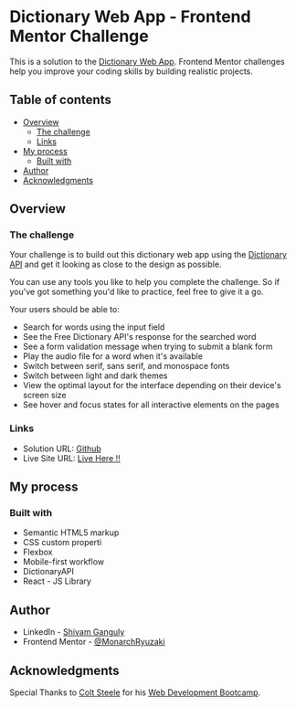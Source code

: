 # Dictionary Web App - Frontend Mentor Challenge

This is a solution to the [Dictionary Web App](https://www.frontendmentor.io/challenges/dictionary-web-app-h5wwnyuKFL). Frontend Mentor challenges help you improve your coding skills by building realistic projects.

## Table of contents

* [Overview](https://github.com/MonarchRyuzaki/Dictionary-App#overview)
  * [The challenge](https://github.com/MonarchRyuzaki/Dictionary-App#the-challenge)
  * [Links](https://github.com/MonarchRyuzaki/Dictionary-App#links)
* [My process](https://github.com/MonarchRyuzaki/Dictionary-App#my-process)
  * [Built with](https://github.com/MonarchRyuzaki/Dictionary-App#built-with)
* [Author](https://github.com/MonarchRyuzaki/Dictionary-App#author)
* [Acknowledgments](https://github.com/MonarchRyuzaki/Dictionary-App#acknowledgments)

## Overview

### The challenge

Your challenge is to build out this dictionary web app using the [Dictionary API](https://dictionaryapi.dev/) and get it looking as close to the design as possible.

You can use any tools you like to help you complete the challenge. So if you've got something you'd like to practice, feel free to give it a go.

Your users should be able to:

* Search for words using the input field
* See the Free Dictionary API's response for the searched word
* See a form validation message when trying to submit a blank form
* Play the audio file for a word when it's available
* Switch between serif, sans serif, and monospace fonts
* Switch between light and dark themes
* View the optimal layout for the interface depending on their device's screen size
* See hover and focus states for all interactive elements on the pages

### Links

* Solution URL: [Github](https://github.com/MonarchRyuzaki/Dictionary-App)
* Live Site URL: [Live Here !!](https://dictionary-app-five-liart.vercel.app/)

## My process

### Built with

* Semantic HTML5 markup
* CSS custom properti
* Flexbox
* Mobile-first workflow
* DictionaryAPI
* React - JS Library

## Author

* LinkedIn - [Shivam Ganguly](https://www.linkedin.com/in/shivam-ganguly-357b90255/)
* Frontend Mentor - [@MonarchRyuzaki](https://www.frontendmentor.io/profile/MonarchRyuzaki)

## Acknowledgments

Special Thanks to [Colt Steele](https://www.udemy.com/user/coltsteele/) for his [Web Development Bootcamp](https://www.udemy.com/course/the-web-developer-bootcamp/).
